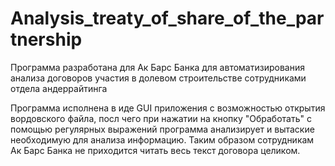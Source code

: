 # Analysis_treaty_of_share_of_the_partnership
Программа разработана для Ак Барс Банка для автоматизирования анализа договоров участия в долевом строительстве сотрудниками отдела андеррайтинга

Программа исполнена в иде GUI приложения с возможностью открытия вордовского файла, посл чего при нажатии на кнопку "Обработать" с помощью регулярных выражений программа анализирует и вытаские необходимую для анализа информацию.
Таким образом сотрудникам Ак Барс Банка не приходится читать весь текст договора целиком.
